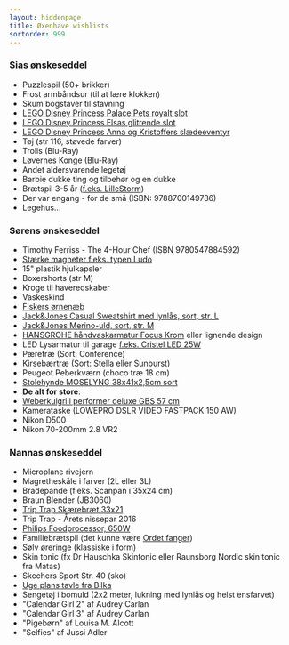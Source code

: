 ```yaml
---
layout: hiddenpage
title: Øxenhave wishlists
sortorder: 999
---
```


### Sias ønskeseddel

- Puzzlespil (50+ brikker)
- Frost armbåndsur (til at lære klokken)
- Skum bogstaver til stavning
- [LEGO Disney Princess Palace Pets royalt slot](https://shopping.coop.dk/vare/disney-princess-palace-pets-royalt-slot-41142/5702015592284)
- [LEGO Disney Princess Elsas glitrende slot](https://shopping.coop.dk/vare/disney-princess-elsas-glitrende-slot-41062/5702015352437)
- [LEGO Disney Princess Anna og Kristoffers slædeeventyr](https://shopping.coop.dk/vare/disney-princess-anna-og-kristoffers-slaedeeventyr-41066/5702015591751)
- Tøj (str 116, støvede farver)
- Trolls (Blu-Ray)
- Løvernes Konge (Blu-Ray)
- Andet aldersvarende legetøj
- Barbie dukke ting og tilbehør og en dukke
- Brætspil 3-5 år ([f.eks. LilleStorm](http://www.bog-ide.dk/braetspil/til-hele-familien/lillestorm-i-toejskabet/p-313129/#!313129))
- Der var engang - for de små (ISBN: 9788700149786)
- Legehus...

### Sørens ønskeseddel

- Timothy Ferriss - The 4-Hour Chef (ISBN 9780547884592)
- [Stærke magneter f.eks. typen Ludo](http://www.magnetz.dk/staerke-magneter-ludo-10-pak-i-farver-nova)
- 15" plastik hjulkapsler
- Boxershorts (str M)
- Kroge til haveredskaber
- Vaskeskind
- [Fiskers ørnenæb](http://www.bauhaus.dk/grensaks-lille-hobby-fiskars.html)
- [Jack&Jones Casual Sweatshirt med lynlås, sort, str. L](http://www.jackjones.com/dk/da/jj/sweatshirts/haettetroejer-med-lynlas/casual-sweatshirt-med-lynlas-12114955.html)
- [Jack&Jones Merino-uld, sort, str. M](http://www.jackjones.com/dk/da/jj/striktroejer/pullovers/merino-uld-pullover-12109976.html)
- [HANSGROHE håndvaskarmatur Focus Krom](http://www.bauhaus.dk/vvs/badevaerelse/armaturer/hansgrohe-handvaskarmatur-focus-krom.html) eller lignende design
- LED Lysarmatur til garage [f.eks. Cristel LED 25W](http://www.bauhaus.dk/el-belysning/indendors-belysning/lysarmaturer/lysarmatur-cristel-led-25w-ritter-leuchten.html)
- Pæretræ (Sort: Conference)
- Kirsebærtræ (Sort: Stella eller Sunburst)
- Peugeot Peberkværn (choco træ 18 cm)
- [Stolehynde MOSELYNG 38x41x2,5cm sort](http://jysk.dk/indretning/stolehynder/stolehynde-moselyng-38x41x25cm-sort)
- **De alt for store**:
- [Weberkulgrill performer deluxe GBS 57 cm](http://www.bauhaus.dk/grill/kulgrill-havepejse/weber/kulgrill-performer-deluxe-gourmet-57-cm-weber.html)
- Kamerataske (LOWEPRO DSLR VIDEO FASTPACK 150 AW)
- Nikon D500
- Nikon 70-200mm 2.8 VR2

### Nannas ønskeseddel

- Microplane rivejern
- Magretheskåle i farver (2L eller 3L)
- Bradepande (f.eks. Scanpan i 35x24 cm)
- Braun Blender (JB3060)
- [Trip Trap Skærebræt 33x21](https://skagerak.dk/da/shop/skaerebraet-33x21)
- Trip Trap - Årets nissepar 2016
- [Philips Foodprocessor, 650W](http://www.wupti.com/produkter/husholdning/koekkenmaskine/foodprocessor/philips-foodprocessor-650w)
- Familiebrætspil (det kunne være [Ordet fanger](http://www.bog-ide.dk/braetspil/til-hele-familien/ordet-fanger/p-332324/#!332324))
- Sølv øreringe (klassiske i form)
- Skin tonic (fx Dr Hauschka Skintonic eller Raunsborg Nordic skin tonic fra Matas)
- Skechers Sport Str. 40 (sko)
- [Uge plans tavle fra Bilka](https://www.bilka.dk/fritid/glastavler-og-whiteboards/naga-glastavle-magnetisk-80x60-maanedsplan/p/100061754)
- Sengetøj i bomuld (2x2 meter, lukning med lynlås og helst ensfarvet)
- "Calendar Girl 2" af Audrey Carlan
- "Calendar Girl 3" af Audrey Carlan
- "Pigebørn" af Louisa M. Alcott
- "Selfies" af Jussi Adler
